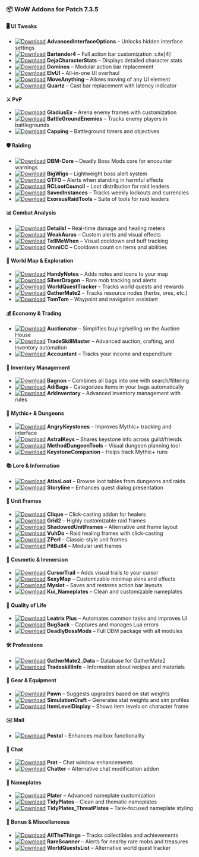 ### 📦 WoW Addons for Patch 7.3.5

#### 🖥️ UI Tweaks
- [![Download](https://img.shields.io/badge/download-zip-blue)](https://github.com/dopalone/Addons-7.3.5/raw/main/Addons/AdvancedInterfaceOptions.zip) **AdvancedInterfaceOptions** – Unlocks hidden interface settings
- [![Download](https://img.shields.io/badge/download-zip-blue)](https://github.com/dopalone/Addons-7.3.5/raw/main/Addons/Bartender4.zip) **Bartender4** – Full action bar customization :cite[4]
- [![Download](https://img.shields.io/badge/download-zip-blue)](https://github.com/dopalone/Addons-7.3.5/raw/main/Addons/DejaCharacterStats.zip) **DejaCharacterStats** – Displays detailed character stats
- [![Download](https://img.shields.io/badge/download-zip-blue)](https://github.com/dopalone/Addons-7.3.5/raw/main/Addons/Dominos.zip) **Dominos** – Modular action bar replacement
- [![Download](https://img.shields.io/badge/download-zip-blue)](https://github.com/dopalone/Addons-7.3.5/raw/main/Addons/ElvUI.zip) **ElvUI** – All-in-one UI overhaul
- [![Download](https://img.shields.io/badge/download-zip-blue)](https://github.com/dopalone/Addons-7.3.5/raw/main/Addons/MoveAnything.zip) **MoveAnything** – Allows moving of any UI element
- [![Download](https://img.shields.io/badge/download-zip-blue)](https://github.com/dopalone/Addons-7.3.5/raw/main/Addons/Quartz.zip) **Quartz** – Cast bar replacement with latency indicator

#### ⚔️ PvP
- [![Download](https://img.shields.io/badge/download-zip-blue)](https://github.com/dopalone/Addons-7.3.5/raw/main/Addons/GladiusEx.zip) **GladiusEx** – Arena enemy frames with customization
- [![Download](https://img.shields.io/badge/download-zip-blue)](https://github.com/dopalone/Addons-7.3.5/raw/main/Addons/BattleGroundEnemies.zip) **BattleGroundEnemies** – Tracks enemy players in battlegrounds
- [![Download](https://img.shields.io/badge/download-zip-blue)](https://github.com/dopalone/Addons-7.3.5/raw/main/Addons/Capping.zip) **Capping** – Battleground timers and objectives

#### 🛡️ Raiding
- [![Download](https://img.shields.io/badge/download-zip-blue)](https://github.com/dopalone/Addons-7.3.5/raw/main/Addons/DBM-Core.zip) **DBM-Core** – Deadly Boss Mods core for encounter warnings
- [![Download](https://img.shields.io/badge/download-zip-blue)](https://github.com/dopalone/Addons-7.3.5/raw/main/Addons/BigWigs.zip) **BigWigs** – Lightweight boss alert system
- [![Download](https://img.shields.io/badge/download-zip-blue)](https://github.com/dopalone/Addons-7.3.5/raw/main/Addons/GTFO.zip) **GTFO** – Alerts when standing in harmful effects
- [![Download](https://img.shields.io/badge/download-zip-blue)](https://github.com/dopalone/Addons-7.3.5/raw/main/Addons/RCLootCouncil.zip) **RCLootCouncil** – Loot distribution for raid leaders
- [![Download](https://img.shields.io/badge/download-zip-blue)](https://github.com/dopalone/Addons-7.3.5/raw/main/Addons/SavedInstances.zip) **SavedInstances** – Tracks weekly lockouts and currencies
- [![Download](https://img.shields.io/badge/download-zip-blue)](https://github.com/dopalone/Addons-7.3.5/raw/main/Addons/ExorsusRaidTools.zip) **ExorsusRaidTools** – Suite of tools for raid leaders

#### 📊 Combat Analysis
- [![Download](https://img.shields.io/badge/download-zip-blue)](https://github.com/dopalone/Addons-7.3.5/raw/main/Addons/Details.zip) **Details!** – Real-time damage and healing meters
- [![Download](https://img.shields.io/badge/download-zip-blue)](https://github.com/dopalone/Addons-7.3.5/raw/main/Addons/WeakAuras.zip) **WeakAuras** – Custom alerts and visual effects
- [![Download](https://img.shields.io/badge/download-zip-blue)](https://github.com/dopalone/Addons-7.3.5/raw/main/Addons/TellMeWhen.zip) **TellMeWhen** – Visual cooldown and buff tracking
- [![Download](https://img.shields.io/badge/download-zip-blue)](https://github.com/dopalone/Addons-7.3.5/raw/main/Addons/OmniCC.zip) **OmniCC** – Cooldown count on items and abilities

#### 🧭 World Map & Exploration
- [![Download](https://img.shields.io/badge/download-zip-blue)](https://github.com/dopalone/Addons-7.3.5/raw/main/Addons/HandyNotes.zip) **HandyNotes** – Adds notes and icons to your map
- [![Download](https://img.shields.io/badge/download-zip-blue)](https://github.com/dopalone/Addons-7.3.5/raw/main/Addons/SilverDragon.zip) **SilverDragon** – Rare mob tracking and alerts
- [![Download](https://img.shields.io/badge/download-zip-blue)](https://github.com/dopalone/Addons-7.3.5/raw/main/Addons/WorldQuestTracker.zip) **WorldQuestTracker** – Tracks world quests and rewards
- [![Download](https://img.shields.io/badge/download-zip-blue)](https://github.com/dopalone/Addons-7.3.5/raw/main/Addons/GatherMate2.zip) **GatherMate2** – Tracks resource nodes (herbs, ores, etc.)
- [![Download](https://img.shields.io/badge/download-zip-blue)](https://github.com/dopalone/Addons-7.3.5/raw/main/Addons/TomTom.zip) **TomTom** – Waypoint and navigation assistant

#### 💰 Economy & Trading
- [![Download](https://img.shields.io/badge/download-zip-blue)](https://github.com/dopalone/Addons-7.3.5/raw/main/Addons/Auctionator.zip) **Auctionator** – Simplifies buying/selling on the Auction House
- [![Download](https://img.shields.io/badge/download-zip-blue)](https://github.com/dopalone/Addons-7.3.5/raw/main/Addons/TradeSkillMaster.zip) **TradeSkillMaster** – Advanced auction, crafting, and inventory automation
- [![Download](https://img.shields.io/badge/download-zip-blue)](https://github.com/dopalone/Addons-7.3.5/raw/main/Addons/Accountant.zip) **Accountant** – Tracks your income and expenditure

#### 🎒 Inventory Management
- [![Download](https://img.shields.io/badge/download-zip-blue)](https://github.com/dopalone/Addons-7.3.5/raw/main/Addons/Bagnon.zip) **Bagnon** – Combines all bags into one with search/filtering
- [![Download](https://img.shields.io/badge/download-zip-blue)](https://github.com/dopalone/Addons-7.3.5/raw/main/Addons/AdiBags.zip) **AdiBags** – Categorizes items in your bags automatically
- [![Download](https://img.shields.io/badge/download-zip-blue)](https://github.com/dopalone/Addons-7.3.5/raw/main/Addons/ArkInventory.zip) **ArkInventory** – Advanced inventory management with rules

#### 🧪 Mythic+ & Dungeons
- [![Download](https://img.shields.io/badge/download-zip-blue)](https://github.com/dopalone/Addons-7.3.5/raw/main/Addons/AngryKeystones.zip) **AngryKeystones** – Improves Mythic+ tracking and interface
- [![Download](https://img.shields.io/badge/download-zip-blue)](https://github.com/dopalone/Addons-7.3.5/raw/main/Addons/AstralKeys.zip) **AstralKeys** – Shares keystone info across guild/friends
- [![Download](https://img.shields.io/badge/download-zip-blue)](https://github.com/dopalone/Addons-7.3.5/raw/main/Addons/MethodDungeonTools.zip) **MethodDungeonTools** – Visual dungeon planning tool
- [![Download](https://img.shields.io/badge/download-zip-blue)](https://github.com/dopalone/Addons-7.3.5/raw/main/Addons/KeystoneCompanion.zip) **KeystoneCompanion** – Helps track Mythic+ runs

#### 📚 Lore & Information
- [![Download](https://img.shields.io/badge/download-zip-blue)](https://github.com/dopalone/Addons-7.3.5/raw/main/Addons/AtlasLoot.zip) **AtlasLoot** – Browse loot tables from dungeons and raids
- [![Download](https://img.shields.io/badge/download-zip-blue)](https://github.com/dopalone/Addons-7.3.5/raw/main/Addons/Storyline.zip) **Storyline** – Enhances quest dialog presentation

#### 🧬 Unit Frames
- [![Download](https://img.shields.io/badge/download-zip-blue)](https://github.com/dopalone/Addons-7.3.5/raw/main/Addons/Clique.zip) **Clique** – Click-casting addon for healers
- [![Download](https://img.shields.io/badge/download-zip-blue)](https://github.com/dopalone/Addons-7.3.5/raw/main/Addons/Grid2.zip) **Grid2** – Highly customizable raid frames
- [![Download](https://img.shields.io/badge/download-zip-blue)](https://github.com/dopalone/Addons-7.3.5/raw/main/Addons/ShadowedUnitFrames.zip) **ShadowedUnitFrames** – Alternative unit frame layout
- [![Download](https://img.shields.io/badge/download-zip-blue)](https://github.com/dopalone/Addons-7.3.5/raw/main/Addons/VuhDo.zip) **VuhDo** – Raid healing frames with click-casting
- [![Download](https://img.shields.io/badge/download-zip-blue)](https://github.com/dopalone/Addons-7.3.5/raw/main/Addons/ZPerl.zip) **ZPerl** – Classic-style unit frames
- [![Download](https://img.shields.io/badge/download-zip-blue)](https://github.com/dopalone/Addons-7.3.5/raw/main/Addons/PitBull4.zip) **PitBull4** – Modular unit frames

#### 🎨 Cosmetic & Immersion
- [![Download](https://img.shields.io/badge/download-zip-blue)](https://github.com/dopalone/Addons-7.3.5/raw/main/Addons/CursorTrail.zip) **CursorTrail** – Adds visual trails to your cursor
- [![Download](https://img.shields.io/badge/download-zip-blue)](https://github.com/dopalone/Addons-7.3.5/raw/main/Addons/SexyMap.zip) **SexyMap** – Customizable minimap skins and effects
- [![Download](https://img.shields.io/badge/download-zip-blue)](https://github.com/dopalone/Addons-7.3.5/raw/main/Addons/Myslot.zip) **Myslot** – Saves and restores action bar layouts
- [![Download](https://img.shields.io/badge/download-zip-blue)](https://github.com/dopalone/Addons-7.3.5/raw/main/Addons/Kui_Nameplates.zip) **Kui_Nameplates** – Clean and customizable nameplates

#### 🧠 Quality of Life
- [![Download](https://img.shields.io/badge/download-zip-blue)](https://github.com/dopalone/Addons-7.3.5/raw/main/Addons/Leatrix_Plus.zip) **Leatrix Plus** – Automates common tasks and improves UI
- [![Download](https://img.shields.io/badge/download-zip-blue)](https://github.com/dopalone/Addons-7.3.5/raw/main/Addons/BugSack.zip) **BugSack** – Captures and manages Lua errors
- [![Download](https://img.shields.io/badge/download-zip-blue)](https://github.com/dopalone/Addons-7.3.5/raw/main/Addons/DeadlyBossMods.zip) **DeadlyBossMods** – Full DBM package with all modules

#### 🛠️ Professions
- [![Download](https://img.shields.io/badge/download-zip-blue)](https://github.com/dopalone/Addons-7.3.5/raw/main/Addons/GatherMate2_Data.zip) **GatherMate2_Data** – Database for GatherMate2
- [![Download](https://img.shields.io/badge/download-zip-blue)](https://github.com/dopalone/Addons-7.3.5/raw/main/Addons/TradeskillInfo.zip) **TradeskillInfo** – Information about recipes and materials

#### 🧥 Gear & Equipment
- [![Download](https://img.shields.io/badge/download-zip-blue)](https://github.com/dopalone/Addons-7.3.5/raw/main/Addons/Pawn.zip) **Pawn** – Suggests upgrades based on stat weights
- [![Download](https://img.shields.io/badge/download-zip-blue)](https://github.com/dopalone/Addons-7.3.5/raw/main/Addons/SimulationCraft.zip) **SimulationCraft** – Generates stat weights and sim profiles
- [![Download](https://img.shields.io/badge/download-zip-blue)](https://github.com/dopalone/Addons-7.3.5/raw/main/Addons/ItemLevelDisplay.zip) **ItemLevelDisplay** – Shows item levels on character frame

#### ✉️ Mail
- [![Download](https://img.shields.io/badge/download-zip-blue)](https://github.com/dopalone/Addons-7.3.5/raw/main/Addons/Postal.zip) **Postal** – Enhances mailbox functionality

#### 💬 Chat
- [![Download](https://img.shields.io/badge/download-zip-blue)](https://github.com/dopalone/Addons-7.3.5/raw/main/Addons/Prat.zip) **Prat** – Chat window enhancements
- [![Download](https://img.shields.io/badge/download-zip-blue)](https://github.com/dopalone/Addons-7.3.5/raw/main/Addons/Chatter.zip) **Chatter** – Alternative chat modification addon

#### 🔖 Nameplates
- [![Download](https://img.shields.io/badge/download-zip-blue)](https://github.com/dopalone/Addons-7.3.5/raw/main/Addons/Plater.zip) **Plater** – Advanced nameplate customization
- [![Download](https://img.shields.io/badge/download-zip-blue)](https://github.com/dopalone/Addons-7.3.5/raw/main/Addons/TidyPlates.zip) **TidyPlates** – Clean and thematic nameplates
- [![Download](https://img.shields.io/badge/download-zip-blue)](https://github.com/dopalone/Addons-7.3.5/raw/main/Addons/TidyPlates_ThreatPlates.zip) **TidyPlates_ThreatPlates** – Tank-focused nameplate styling

#### 🎁 Bonus & Miscellaneous
- [![Download](https://img.shields.io/badge/download-zip-blue)](https://github.com/dopalone/Addons-7.3.5/raw/main/Addons/AllTheThings.zip) **AllTheThings** – Tracks collectibles and achievements
- [![Download](https://img.shields.io/badge/download-zip-blue)](https://github.com/dopalone/Addons-7.3.5/raw/main/Addons/RareScanner.zip) **RareScanner** – Alerts for nearby rare mobs and treasures
- [![Download](https://img.shields.io/badge/download-zip-blue)](https://github.com/dopalone/Addons-7.3.5/raw/main/Addons/WorldQuestsList.zip) **WorldQuestsList** – Alternative world quest tracker
